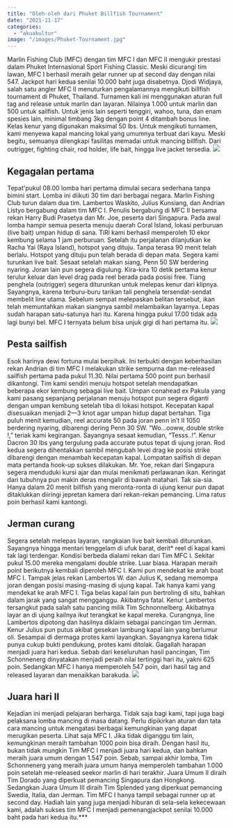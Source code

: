 ```yaml
---
title: "Oleh-oleh dari Phuket Billfish Tournament"
date: "2021-11-17"
categories: 
  - "akuakultur"
image: "/images/Phuket-Tournament.jpg"
---
```


Marlin Fishing Club (MFC) dengan tim MFC I dan MFC II mengukir prestasi dalam Phuket Internasional Sport Fishing Classic. Meski dicurangi tim lawan, MFC I berhasil meraih gelar runner up at second day dengan nilai 547. Jackpot hari kedua senilai 10.000 baht juga disabetnya. Djodi Widjaya, salah satu angler MFC II menuturkan pengalamannya mengikuti billfish tournament di Phuket, Thailand. Turnamen kali ini menggunakan aturan full tag and release untuk marlin dan layaran. Nilainya 1.000 untuk marlin dan 500 untuk sailfish. Untuk jenis lain seperti tenggiri, wahoo, tuna, dan enam spesies lain, minimal timbang 3kg dengan point 4 ditambah bonus line. Kelas kenur yang digunakan maksimal 50 lbs. Untuk mengikuti turnamen, kami menyewa kapal mancing lokal yang umumnya terbuat dari kayu. Meski begitu, semuanya dilengkapi fasilitas memadai untuk mancing billfish. Dari outrigger, fighting chair, rod holder, life bait, hingga live jacket tersedia. [![](/images/Phuket-Billfish-Tournament-1024x576.jpg)](http://localhost/mitra/wp-content/uploads/2021/11/Phuket-Billfish-Tournament.jpg)

## Kegagalan pertama

Tepat'pukul 08.00 lomba hari pertama dimulai secara sederhana tanpa bimini start. Lomba ini diikuti 30 tim dari berbagai negara. Marlin Fishing Club turun dalam dua tim. Lambertos Waskito, Julius Kunsiang, dan Andrian Listyo bergabung dalam tim MFC I. Penulis bergabung di MFC II bersama rekan Harry Budi Prasetya dan Mr. Joe, peserta dari Singapura. Pada awal lomba hampir semua peserta menuju daerah Coral Island, lokasi perburuan (live bait) umpan hidup di sana. TiRl kami berhasil memperoleh 10 ekor kembung selama 1 jam perburuan. Setelah itu perjalanan dilanjutkan ke Racha Yai (Raya Island), hotspot yang dituju. Tanpa terasa 90 menit telah berlalu. Hotspot yang dituju pun telah berada di depan mata. Segera kami turunkan live bait. Sesaat setelah makan siang, Penn 50 SW berdering nyaring. Joran lain pun segera digulung. Kira-kira 10 detik pertama kenur terulur keluar dan level drag pada reel berada pada posisi free. Tiang penghela (outrigger) segera diturunkan untuk melepas kenur dari klipnya. Sayangnya, karena terburu-buru tarikan tali penghela tersendat-sendat membelit line utama. Sebelum sempat melepaskan belitan tersebut, ikan telah memuntahkan makan siangnya sambil melambaikan layarnya. Lepas sudah harapan satu-satunya hari itu. Karena hingga pukul 17.00 tidak ada lagi bunyi bel. MFC I ternyata belum bisa unjuk gigi di hari pertama itu. [![](/images/Billfish-Tournament-1024x576.jpg)](http://localhost/mitra/wp-content/uploads/2021/11/Billfish-Tournament.jpg)

## Pesta sailfish

Esok harinya dewi fortuna mulai berpihak. Ini terbukti dengan keberhasilan rekan Andrian di tim MFC I melakukan strike sempurna dan me-released sailfish pertama pada pukul 11.30. Nilai pertama 500 point pun berhasil dikantongi. Tim kami sendiri menuju hotspot setelah mendapatkan beberapa ekor kembung sebagai live bait. Umpan conahead ex Pakula yang kami pasang sepanjang perjalanan menuju hotspot pun segera diganti dengan umpan kembung setelah tiba di lokasi hotspot. Kecepatan kapal disesuaikan menjadi 2—3 knot agar umpan hidup dapat bertahan. Tiga puluh menit kemudian, reel accurate 50 pada joran penn in’t II 1050 berdering nyaring, dibarengi dering Penn 30 SW. “Wo...ooww, double strike !,” teriak kami kegirangan. Sayangnya sesaat kemudian, “Tesss..!”. Kenur Dacron 30 lbs yang tergulung pada accurate putus tepat di ujung joran. Rod kedua segera dihentakkan sambil mengubah level drag ke posisi strike dibarengi dengan menambah kecepatan kapal. Lompatan sailfish di depan mata pertanda hook-up sukses dilakukan. Mr. Yoe, rekan dari Singapura segera menduduki kursi ajar dan mulai menikmati perlawanan ikan. Keringat dari tubuhnya pun makin deras mengalir di bawah matahari. Tak sia-sia. Hanya dalam 20 menit billfish yang meronta-ronta di ujung kenur pun dapat ditaklukkan diiringi jepretan kamera dari rekan-rekan pemancing. Lima ratus poin berhasil kami kantongi.

## Jerman curang

Segera setelah melepas layaran, rangkaian live bait kembali diturunkan. Sayangnya hingga mentari tenggelam di ufuk barat, derit\* reel di kapal kami tak lagi terdengar. Kondisi berbeda dialami rekan dari Tim MFC I. Sekitar pukul 15.00 mereka mengalami double strike. Luar biasa. Harapan meraih point berikutnya kembali diperoleh MFC I. Kami pun mendekat ke arah boat MFC I. Tampak jelas rekan Lambertos W. dan Julius K, sedang memompa joran dengan posisi masing-masing di ujung kapal. Tak hanya kami yang mendekat ke arah MFC I. Tiga belas kapal lain pun bertroling di situ, bahkan dalam jarak yang sangat mengganggu. Akibatnya fatal. Kenur Lambertos tersangkut pada salah satu pancing milik Tim Schnonnelberg. Akibatnya layar an di ujung kailnya ikut terangkat ke kapal mereka. Curangnya, line Lambertos dipotong dan hasilnya diklaim sebagai pancingan tim Jerman. Kenur Julius pun putus akibat gesekan lambung kapal lain yang berlumur oli. Sesampai di dermaga protes kami layangkan. Sayangnya karena tidak punya cukup bukti pendukung, protes kami ditolak. Gagallah harapan menjadi juara hari kedua. Sebab dari keseluruhan hasil pancingan, Tim Schonnenerg dinyatakan menjadi peraih nilai tertinggi hari itu, yakni 625 poin. Sedangkan MFC I hanya memperoleh 547 poin, dari hasil tag and released layaran dan menaikkan barakuda. [![](/images/juara-1024x576.jpg)](http://localhost/mitra/wp-content/uploads/2021/11/juara.jpg)

## Juara hari II

Kejadian ini menjadi pelajaran berharga. Tidak saja bagi kami, tapi juga bagi pelaksana lomba mancing di masa datang. Perlu dipikirkan aturan dan tata cara mancing untuk mengatasi berbagai kemungkinan yang dapat merugikan peserta. Lihat saja MFC I. Jika tidak diganggu tim lain, kemungkinan meraih tambahan 1000 poin bisa diraih. Dengan hasil itu, bukan tidak mungkin Tim MFC I menjadi juara hari kedua, dan bahkan meraih juara umum dengan 1.547 poin. Sebab, sampai akhir lomba, Tim Schonnenerg yang meraih juara umum hanya memperoleh tambahan 1.000 poin setelah me-released seekor marlin di hari terakhir. Juara Umum II diraih Tim Dorado yang diperkuat pemancing Singapura dan Hongkong. Sedangkan Juara Umum III diraih Tim Splended yang diperkuat pemancing Swedia, Italia, dan Jerman. Tim MFC I hanya tampil sebagai runner up at second day. Hadiah lain yang juga menjadi hiburan di sela-sela kekecewaan kami, adalah sukses tim MFC I menjadi pemenangjackpot senilai 10.000 baht pada hari kedua itu.\*\*\*
